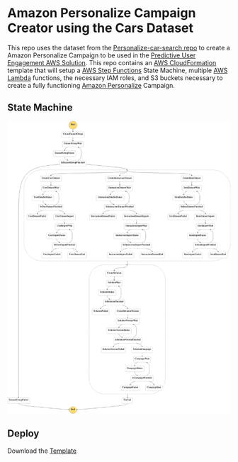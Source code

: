 # Amazon Personalize Campaign Creator using the Cars Dataset

This repo uses the dataset from the [Personalize-car-search repo](https://github.com/markproy/personalize-car-search) to create a Amazon Personalize Campaign to be used in the [Predictive User Engagement AWS Solution](https://aws.amazon.com/blogs/messaging-and-targeting/predictive-user-engagement-using-amazon-pinpoint-and-amazon-personalize/).  This repo contains an [AWS CloudFormation](https://aws.amazon.com/cloudformation/) template that will setup a [AWS Step Functions](https://aws.amazon.com/step-functions/) State Machine, multiple [AWS Lambda](https://aws.amazon.com/lambda/) functions, the necessary IAM roles, and S3 buckets necessary to create a fully functioning [Amazon Personalize](https://aws.amazon.com/personalize/) Campaign.

## State Machine
![Screenshot](stepfunctions_graph.png)

## Deploy
Download the [Template](https://raw.githubusercontent.com/Ryanjlowe/Personalize-car-campaign/master/template.yml)
